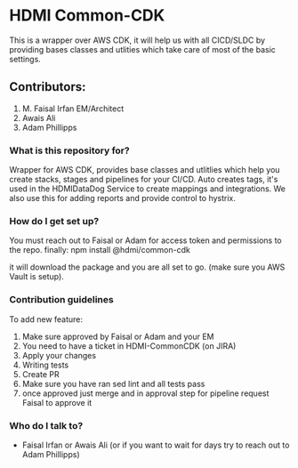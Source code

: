 # HDMI Common-CDK #
This is a wrapper over AWS CDK, it will help us with all CICD/SLDC by providing bases classes and utlities which take
care of most of the basic settings.

## Contributors:
   1. M. Faisal Irfan EM/Architect
   2. Awais Ali
   3. Adam Phillipps

### What is this repository for? ###
Wrapper for AWS CDK, provides base classes and utlitlies which help you create stacks, stages and pipelines for your CI/CD. Auto creates tags, it's used in the HDMIDataDog Service to create mappings and integrations. We also use this for adding reports and provide control to hystrix.

### How do I get set up? ###
You must reach out to Faisal or Adam for access token and permissions to the repo. finally:
npm install @hdmi/common-cdk 

it will download the package and you are all set to go. (make sure you AWS Vault is setup).

### Contribution guidelines ###
To add new feature:
1. Make sure approved by Faisal or Adam and your EM
2. You need to have a ticket in HDMI-CommonCDK (on JIRA)
3. Apply your changes
4. Writing tests
5. Create PR
6. Make sure you have ran sed lint and all tests pass
7. once approved just merge and in approval step for pipeline request Faisal to approve it

### Who do I talk to? ###

* Faisal Irfan or Awais Ali (or if you want to wait for days try to reach out to Adam Phillipps)
